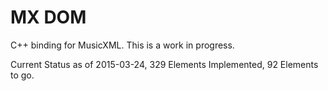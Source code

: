 MX DOM
=======

C++ binding for MusicXML.  This is a work in progress.

Current Status as of 2015-03-24, 329 Elements Implemented, 92 Elements to go.
